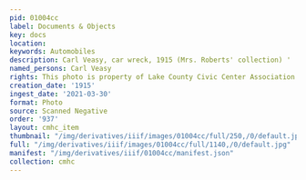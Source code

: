 ```yaml
---
pid: 01004cc
label: Documents & Objects
key: docs
location: 
keywords: Automobiles
description: Carl Veasy, car wreck, 1915 (Mrs. Roberts' collection) '
named_persons: Carl Veasy
rights: This photo is property of Lake County Civic Center Association.
creation_date: '1915'
ingest_date: '2021-03-30'
format: Photo
source: Scanned Negative
order: '937'
layout: cmhc_item
thumbnail: "/img/derivatives/iiif/images/01004cc/full/250,/0/default.jpg"
full: "/img/derivatives/iiif/images/01004cc/full/1140,/0/default.jpg"
manifest: "/img/derivatives/iiif/01004cc/manifest.json"
collection: cmhc
---
```

